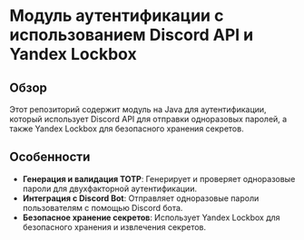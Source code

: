 # Модуль аутентификации с использованием Discord API и Yandex Lockbox

## Обзор

Этот репозиторий содержит модуль на Java для аутентификации, который использует Discord API для отправки одноразовых паролей, а также Yandex Lockbox для безопасного хранения секретов.

## Особенности

- **Генерация и валидация TOTP**: Генерирует и проверяет одноразовые пароли для двухфакторной аутентификации.
- **Интеграция с Discord Bot**: Отправляет одноразовые пароли пользователям с помощью Discord бота.
- **Безопасное хранение секретов**: Использует Yandex Lockbox для безопасного хранения и извлечения секретов.

